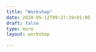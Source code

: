 ```yaml
---
title: "Workshop"
date: 2020-05-12T09:27:19+01:00
draft: false
type: more 
layout: workshop

---
```


